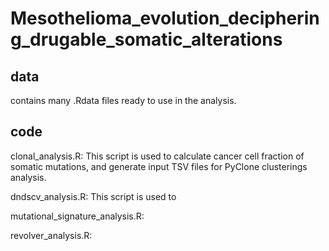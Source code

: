 # Mesothelioma_evolution_deciphering_drugable_somatic_alterations

## data
contains many .Rdata files ready to use in the analysis.

## code

clonal_analysis.R: This script is used to calculate cancer cell fraction of somatic mutations, and generate input TSV files for PyClone clusterings analysis.

dndscv_analysis.R: This script is used to 

mutational_signature_analysis.R:

revolver_analysis.R:

